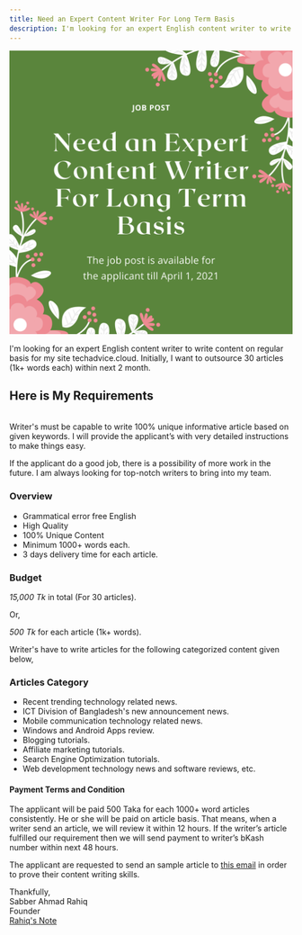 ```yaml
---
title: Need an Expert Content Writer For Long Term Basis
description: I'm looking for an expert English content writer to write content on regular basis for my site techadvice.cloud
---
```

![Job Post](/assets/images/job-post.png)

I'm looking for an expert English content writer to write content on regular basis for my site techadvice.cloud. Initially, I want to outsource 30 articles (1k+ words each) within next 2 month.

## Here is My Requirements
<br>
Writer's must be capable to write 100% unique informative article based on given keywords. I will provide the applicant’s with very detailed instructions to make things easy.

If the applicant do a good job, there is a possibility of more work in the future. I am always looking for top-notch writers to bring into my team.

### Overview

- Grammatical error free English 
- High Quality 
- 100% Unique Content 
- Minimum 1000+ words each. 
- 3 days delivery time for each article. 

### Budget

*15,000 Tk* in total (For 30 articles).

Or,

*500 Tk* for each article (1k+ words).

Writer's have to write articles for the following categorized content given below,

### Articles Category

- Recent trending technology related news.
- ICT Division of Bangladesh's new announcement news. 
- Mobile communication technology related news.
- Windows and Android Apps review. 
- Blogging tutorials.
- Affiliate marketing tutorials. 
- Search Engine Optimization tutorials.
- Web development technology news and software reviews, etc. 

#### Payment Terms and Condition

The applicant will be paid 500 Taka for each 1000+ word articles consistently. He or she will be paid on article basis. That means, when a writer send an article, we will review it within 12 hours. If the writer’s article fulfilled our requirement then we will send payment to writer’s bKash number within next 48 hours.

The applicant are requested to send an sample article to [this email](mailto:rahiqscare@gmail.com) in order to prove their content writing skills.

Thankfully,<br>
Sabber Ahmad Rahiq<br>
Founder<br>
[Rahiq's Note](https://rahiq.xyz)
